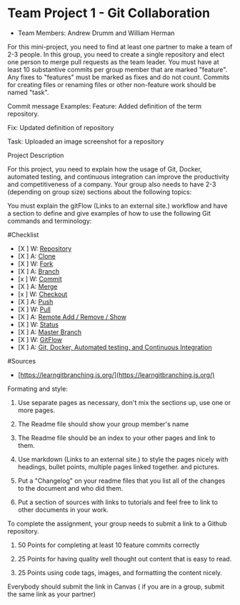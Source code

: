 # Team Project 1 - Git Collaboration

* Team Members: Andrew Drumm and William Herman

For this mini-project, you need to find at least one partner to make a team of 2-3 people.  In this group, you need to create a single repository and elect one person to merge pull requests as the team leader.  You must have at least 10 substantive commits per group member that are marked "feature".  Any fixes to "features" must be marked as fixes and do not count.  Commits for creating files or renaming files or other non-feature work should be named "task".

Commit message Examples:
Feature:  Added definition of the term repository.

Fix: Updated definition of repository

Task: Uploaded an image screenshot for a repository

Project Description

For this project, you need to explain how the usage of Git, Docker, automated testing, and continuous integration can improve the productivity and competitiveness of a company.  Your group also needs to have 2-3 (depending on group size) sections about the following topics:

You must explain the gitFlow (Links to an external site.) workflow and have a section to define and give examples of how to use the following Git commands and terminology:

#Checklist

- [X ] W: [Repository](\Repository.html)
- [X ] A: [Clone](\Clone.html)
- [X ] W: [Fork](\Fork.html)
- [X ] A: [Branch](\Branch.html)
- [x ] W: [Commit](\Commit.html)
- [X ] A: [Merge](\merge.html)
- [x ] W: [Checkout](\Checkout.html)
- [X ] A: [Push](Push.html)
- [X ] W: [Pull](pull.html)
- [X ] A: [Remote Add / Remove / Show](remote.html)
- [X ] W: [Status](status.html)
- [X ] A: [Master Branch](masterbranch.html)
- [X ] W: [GitFlow](gitflow.html)
- [X ] A: [Git, Docker, Automated testing, and Continuous Integration](prodtools.html)

    
#Sources
- [https://learngitbranching.js.org/](https://learngitbranching.js.org/)


Formating and style:

1.  Use separate pages as necessary, don't mix the sections up, use one or more pages.
2.  The Readme file should show your group member's name
3.  The Readme file should be an index to your other pages and link to them.
4.  Use markdown (Links to an external site.) to style the pages nicely with headings, bullet points, multiple pages linked together. and pictures.

5.  Put a "Changelog" on your readme files that you list all of the changes to the document and who did them.

6.  Put a section of sources with links to tutorials and feel free to link to other documents in your work.

To complete the assignment, your group needs to submit a link to a Github repository.

1.  50 Points for completing at least 10 feature commits correctly

2.  25 Points for having quality well thought out content that is easy to read.

3.  25 Points using code tags, images, and formatting the content nicely.

Everybody should submit the link in Canvas ( if you are in a group, submit the same link as your partner)
